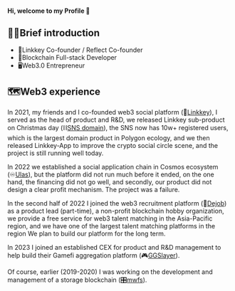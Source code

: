 #### Hi, welcome to my Profile 👋

<!--
**meta-bowen/meta-bowen** is a ✨ _special_ ✨ repository because its `README.md` (this file) appears on your GitHub profile.

Here are some ideas to get you started:

- 🔭 I’m currently working on ...
- 🌱 I’m currently learning ...
- 👯 I’m looking to collaborate on ...
- 🤔 I’m looking for help with ...
- 💬 Ask me about ...
- 📫 How to reach me: ...
- 😄 Pronouns: ...
- ⚡ Fun fact: ...
-->

## 👨‍💻Brief introduction

- 🔭Linkkey Co-founder / Reflect Co-founder
- 🔗Blockchain Full-stack Developer
- 🖥️Web3.0 Entrepreneur



## 🗺️Web3 experience

In 2021, my friends and I co-founded web3 social platform (🔑[Linkkey](https://linkkey.io)), I served as the head of product and R&D, we released Linkkey sub-product on Christmas day (⛓️[SNS domain](https://sns.chat)), the SNS now has 10w+ registered users, which is the largest domain product in Polygon ecology, and we then released Linkkey-App to improve the crypto social circle scene, and the project is still running well today.

In 2022 we established a social application chain in Cosmos ecosystem (♾️[Ulas](https://ulas.network)), but the platform did not run much before it ended, on the one hand, the financing did not go well, and secondly, our product did not design a clear profit mechanism. The project was a failure.

In the second half of 2022 I joined the web3 recruitment platform (👔[Dejob](https://dejob.top)) as a product lead (part-time), a non-profit blockchain hobby organization, we provide a free service for web3 talent matching in the Asia-Pacific region, and we have one of the largest talent matching platforms in the region We plan to build our platform for the long term.

In 2023 I joined an established CEX for product and R&D management to help build their Gamefi aggregation platform (🎮[GGSlayer](https://ggslayer.io)).

Of course, earlier (2019-2020) I was working on the development and management of a storage blockchain (🎛️[mwfs](https://www.sohu.com/a/430905346_100105055)).
